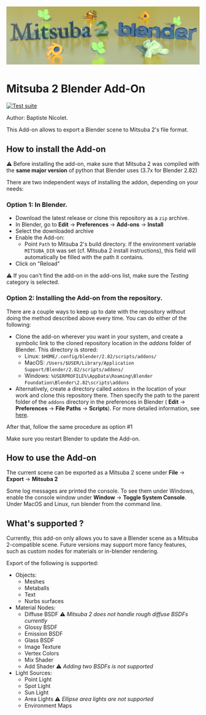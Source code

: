 ![Header Render](img/readme.png)
=======================

# Mitsuba 2 Blender Add-On

[![Test suite](https://github.com/mitsuba-renderer/mitsuba2-blender/actions/workflows/test.yml/badge.svg?branch=sp-addon)](https://github.com/mitsuba-renderer/mitsuba2-blender/actions/workflows/test.yml)

Author: Baptiste Nicolet.

This Add-on allows to export a Blender scene to Mitsuba 2's file format.

## How to install the Add-on

:warning: Before installing the add-on, make sure that Mitsuba 2 was compiled with the **same major version** of python that Blender uses (3.7x for Blender 2.82)

There are two independent ways of installing the addon, depending on your needs:

### Option 1: In Blender.

- Download the latest release or clone this repository as a `zip` archive.
- In Blender, go to **Edit** -> **Preferences** -> **Add-ons** -> **Install**
- Select the downloaded archive
- Enable the Add-on:
	- Point `Path` to Mitsuba 2's build directory. If the environment variable `MITSUBA_DIR` was set (cf. Mitsuba 2 install instructions), this field will automatically be filled with the path it contains.
- Click on "Reload"

:warning: If you can't find the add-on in the add-ons list, make sure the *Testing* category is selected.

### Option 2: Installing the Add-on from the repository.
There are a couple ways to keep up to date with the repository without doing the method described above every time. You can do either of the following:

-  Clone the add-on wherever you want in your system, and create a symbolic link to the cloned repository location in the *addons* folder of Blender. This directory is stored:
	- Linux: `$HOME/.config/blender/2.82/scripts/addons/`
  	- MacOS: `/Users/$USER/Library/Application Support/Blender/2.82/scripts/addons/`
  	- Windows: `%USERPROFILE%\AppData\Roaming\Blender Foundation\Blender\2.82\scripts\addons`
- Alternatively, create a directory called `addons` in the location of your work and clone this repository there. Then specify the path to the parent folder of the `addons` directory in the preferences in Blender ( **Edit** -> **Preferences** -> **File Paths** -> **Scripts**).  For more detailed information, see [here](https://docs.blender.org/manual/en/latest/editors/preferences/addons.html#rd-party-add-ons).

After that, follow the same procedure as option #1

Make sure you restart Blender to update the Add-on.

## How to use the Add-on

The current scene can be exported as a Mitsuba 2 scene under **File** -> **Export** -> **Mitsuba 2**

Some log messages are printed the console. To see them under Windows, enable the console window under **Window** -> **Toggle System Console**. Under MacOS and Linux, run blender from the command line.

## What's supported ?

Currently, this add-on only allows you to save a Blender scene as a Mitsuba 2-compatible scene. Future versions may support more fancy features, such as custom nodes for materials or in-blender rendering.

Export of the following is supported:

- Objects:
  - Meshes
  - Metaballs
  - Text
  - Nurbs surfaces
- Material Nodes:
  - Diffuse BSDF :warning: *Mitsuba 2 does not handle rough diffuse BSDFs currently*
  - Glossy BSDF
  - Emission BSDF
  - Glass BSDF
  - Image Texture
  - Vertex Colors
  - Mix Shader
  - Add Shader :warning: *Adding two BSDFs is not supported*
- Light Sources:
  - Point Light
  - Spot Light
  - Sun Light
  - Area Lights :warning: *Ellipse area lights are not supported*
  - Environment Maps
